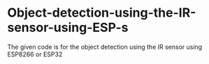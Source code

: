 # Object-detection-using-the-IR-sensor-using-ESP-s
The given code is for the object detection using the IR sensor using ESP8266 or ESP32
